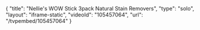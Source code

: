 {
    "title": "Nellie's WOW Stick 3pack Natural Stain Removers",
    "type": "solo",
    "layout": "iframe-static",
    "videoId": "105457064",
    "url": "\/tvpembed\/105457064"
}